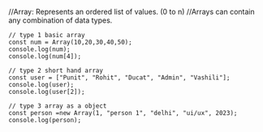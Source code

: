//Array: Represents an ordered list of values. (0 to n)
//Arrays can contain any combination of data types.

```
// type 1 basic array
const num = Array(10,20,30,40,50);
console.log(num);
console.log(num[4]);
```

```
// type 2 short hand array
const user = ["Punit", "Rohit", "Ducat", "Admin", "Vashili"];
console.log(user);
console.log(user[2]);

```

```
// type 3 array as a object
const person =new Array(1, "person 1", "delhi", "ui/ux", 2023);
console.log(person);

```








